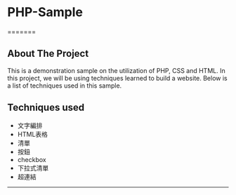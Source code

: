 # PHP-Sample


=======
## About The Project
This is a demonstration sample on the utilization of PHP, CSS and HTML. In this project, we will be using techniques learned to build a website. 
Below is a list of techniques used in this sample.
## Techniques used
* 文字編排
* HTML表格
* 清單
* 按鈕
* checkbox
* 下拉式清單
* 超連結
<hr>

